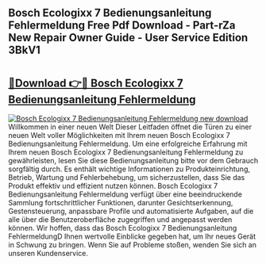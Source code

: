 ## Bosch Ecologixx 7 Bedienungsanleitung Fehlermeldung Free Pdf Download - Part-rZa New Repair Owner Guide - User Service Edition 3BkV1

# <h2><a href="http://df24yyv.blite.top/?on=Bosch+Ecologixx+7+Bedienungsanleitung+Fehlermeldung">🔗Download 👉🔴 Bosch Ecologixx 7 Bedienungsanleitung Fehlermeldung</a></h2>

[![Bosch Ecologixx 7 Bedienungsanleitung Fehlermeldung new download](https://i.imgur.com/lujVjoI.png)](http://df24yyv.blite.top/?on=Bosch+Ecologixx+7+Bedienungsanleitung+Fehlermeldung)
Willkommen in einer neuen Welt Dieser Leitfaden öffnet die Türen zu einer neuen Welt voller Möglichkeiten mit Ihrem neuen Bosch Ecologixx 7 Bedienungsanleitung Fehlermeldung. Um eine erfolgreiche Erfahrung mit Ihrem neuen Bosch Ecologixx 7 Bedienungsanleitung Fehlermeldung zu gewährleisten, lesen Sie diese Bedienungsanleitung bitte vor dem Gebrauch sorgfältig durch. Es enthält wichtige Informationen zu Produkteinrichtung, Betrieb, Wartung und Fehlerbehebung, um sicherzustellen, dass Sie das Produkt effektiv und effizient nutzen können. Bosch Ecologixx 7 Bedienungsanleitung Fehlermeldung verfügt über eine beeindruckende Sammlung fortschrittlicher Funktionen, darunter Gesichtserkennung, Gestensteuerung, anpassbare Profile und automatisierte Aufgaben, auf die alle über die Benutzeroberfläche zugegriffen und angepasst werden können. Wir hoffen, dass das Bosch Ecologixx 7 Bedienungsanleitung FehlermeldungD Ihnen wertvolle Einblicke gegeben hat, um Ihr neues Gerät in Schwung zu bringen. Wenn Sie auf Probleme stoßen, wenden Sie sich an unseren Kundenservice.
